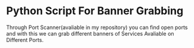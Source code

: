 # Python Script For Banner Grabbing

Through Port Scanner(avaliable in my repository) you can find open ports and with this we can grab different banners of Services Avaliable on Different Ports.